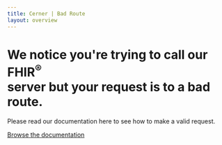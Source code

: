 ```yaml
---
title: Cerner | Bad Route
layout: overview
---
```


<div class="wrapper feature">
  <h1>
    We notice you're trying to call our FHIR<sup>®</sup><br/>
    server but your request is to a bad route.
  </h1>
  <p class="intro">Please read our documentation here to see how to make a valid request.</p>
  <a href="/may2015/" class="button">Browse the documentation</a>
</div>